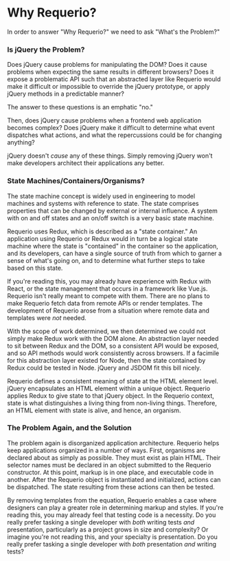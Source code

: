 # Why Requerio?

In order to answer "Why Requerio?" we need to ask "What's the Problem?"

### Is jQuery the Problem?

Does jQuery cause problems for manipulating the DOM? Does it cause problems when 
expecting the same results in different browsers? Does it expose a problematic 
API such that an abstracted layer like Requerio would make it difficult or 
impossible to override the jQuery prototype, or apply jQuery methods in a 
predictable manner?

The answer to these questions is an emphatic "no."

Then, does jQuery cause problems when a frontend web application becomes 
complex? Does jQuery make it difficult to determine what event dispatches what 
actions, and what the repercussions could be for changing anything?

jQuery doesn't _cause_ any of these things. Simply removing jQuery won't make 
developers architect their applications any better.

### State Machines/Containers/Organisms?

The state machine concept is widely used in engineering to model machines and 
systems with reference to state. The state comprises properties that can be 
changed by external or internal influence. A system with on and off states and 
an on/off switch is a very basic state machine.

Requerio uses Redux, which is described as a "state container." An application 
using Requerio or Redux would in turn be a logical state machine where the state 
is "contained" in the container so the application, and its developers, can have 
a single source of truth from which to garner a sense of what's going on, and to 
determine what further steps to take based on this state.

If you're reading this, you may already have experience with Redux with React, 
or the state management that occurs in a framework like Vue.js. Requerio isn't 
really meant to compete with them. There are no plans to make Requerio fetch 
data from remote APIs or render templates. The development of Requerio arose 
from a situation where remote data and templates were _not_ needed.

With the scope of work determined, we then determined we could not simply make 
Redux work with the DOM alone. An abstraction layer needed to sit between Redux 
and the DOM, so a consistent API would be exposed, and so API methods would work 
consistently across browsers. If a facimile for this abstraction layer existed 
for Node, then the state contained by Redux could be tested in Node. jQuery and 
JSDOM fit this bill nicely.

Requerio defines a consistent meaning of state at the HTML element level. jQuery 
encapsulates an HTML element within a unique object. Requerio applies Redux to 
give state to that jQuery object. In the Requerio context, state is what 
distinguishes a living thing from non-living things. Therefore, an HTML element 
with state is alive, and hence, an organism.

### The Problem Again, and the Solution

The problem again is disorganized application architecture. Requerio helps keep 
applications organized in a number of ways. First, organisms are declared about 
as simply as possible. They must exist as plain HTML. Their selector names must 
be declared in an object submitted to the Requerio constructor. At this point, 
markup is in one place, and executable code in another. After the Requerio 
object is instantiated and initialized, actions can be dispatched. The state 
resulting from these actions can then be tested.

By removing templates from the equation, Requerio enables a case where designers 
can play a greater role in determining markup and styles. If you're reading 
this, you may already feel that testing code is a necessity. Do you really 
prefer tasking a single developer with _both_ writing tests _and_ presentation, 
particularly as a project grows in size and complexity? Or imagine you're not 
reading this, and your specialty is presentation. Do you really prefer tasking a 
single developer with _both_ presentation _and_ writing tests?
